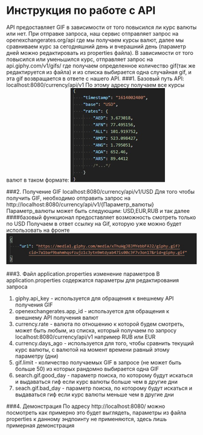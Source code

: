 # Инструкция по работе с API
API предоставляет GIF в зависимости от того повысился ли курс валюты или нет.
При отправке запроса, наш сервис отправляет запрос на openexchangerates.org/api
где мы получаем курсы валют, далее мы сравниваем курс за сегодняшний день и вчерашний
день (параметр дней можно редактировать из properties файла). В зависимости
от того повысился или уменьшился курс, отправляет запрос на api.giphy.com/v1/gifs/
где получаем определенное количество gif(так же редактируется из файла) и из списка
выбирается одна случайная gif, и эта gif возвращается в ответе с нашего API.
###1. Базовый путь API: localhost:8080/currency/api/v1
По этому адресу получаем все курсы валют в таком формате:
![](src/main/resources/static/tutor/image/rates.jpg)


###2. Получение GIF localhost:8080/currency/api/v1/USD
Для того чтобы получить GIF, 
необходимо отправить запрос на 
http://localhost:8080/currency/api/v1/{Параметр_валюты}
Параметр_валюты может быть следующим: USD,EUR,RUB и так далее
####базовый функционал предоставляет возможность смотреть только по USD
Получаем в ответ ссылку на Gif, которую уже можно будет использовать на фронте
![](src/main/resources/static/tutor/image/urlGif.jpg)

###3. Файл application.properties изменение параметров
В application.properties содержатся параметры для редактирования запроса

1. giphy.api_key - используется для обращения к внешнему API получения GIF
2. openexchangerates.app_id - используется для обращения к внешнему API получения валют
3. currency.rate - валюта по отношению к которой будем смотреть,
может быть любым, из списка, который получаем по запросу localhost:8080/currency/api/v1
например RUB или EUR
4. currency.days_ago - используется для того, чтобы сравнить текущий курс валюты,
с валютой на момент времени равный этому параметру (дни)
5. gif.limit - количество получаемых GIF в запросе (не может быть больше 50)
из которых рандомно выбирается одна GIF
6. search.gif.good_day - параметр поиска, по которому будут искаться и выдаваться гиф
если курс валюты больше чем в другие дни
7. seach.gif.bad_day - параметр поиска, по которому будут искаться и выдаваться гиф
если курс валюты меньше чем в другие дни

###4. Демонстрация
По адресу http://localhost:8080/ можно посмотреть как примерно это будет выглядеть,
параметры из файла properties к данному эндпоинту не применяются, здесь лишь примерная демонстрация

